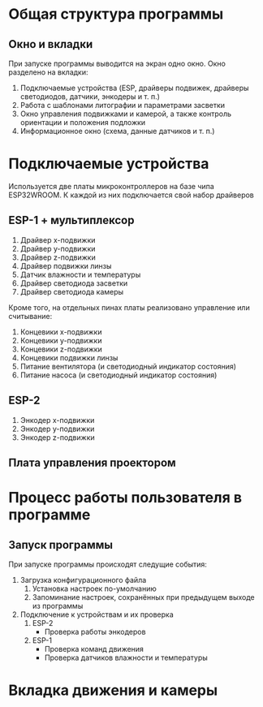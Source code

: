 # Общая структура программы

## Окно и вкладки
	
При запуске программы выводится на экран одно окно. Окно разделено на вкладки:

1. Подключаемые устройства (ESP, драйверы подвижек, драйверы светодиодов, датчики, энкодеры и т. п.)
2. Работа с шаблонами литографии и параметрами засветки
3. Окно управления подвижками и камерой, а также контроль ориентации и положения подложки
4. Информационное окно (схема, данные датчиков и т. п.)

# Подключаемые устройства

Используется две платы микроконтроллеров на базе чипа ESP32WROOM. К каждой из них подключается свой набор драйверов

## ESP-1 + мультиплексор

1. Драйвер x-подвижки 
2. Драйвер y-подвижки
3. Драйвер z-подвижки
4. Драйвер подвижки линзы
5. Датчик влажности и температуры
6. Драйвер светодиода засветки
7. Драйвер светодиода камеры

Кроме того, на отдельных пинах платы реализовано управление или считывание:

1. Концевики x-подвижки
2. Концевики y-подвижки
3. Концевики z-подвижки
4. Концевики подвижки линзы
5. Питание вентилятора (и светодиодный индикатор состояния)
6. Питание насоса (и светодиодный индикатор состояния)

## ESP-2

1. Энкодер x-подвижки
2. Энкодер y-подвижки
3. Энкодер z-подвижки

## Плата управления проектором


# Процесс работы пользователя в программе

## Запуск программы

При запуске программы происходят следущие события:

1. Загрузка конфигурационного файла
	1. Установка настроек по-умолчанию
	2. Запоминание настроек, сохранённых при предыдущем выходе из программы
2. Подключение к устройствам и их проверка
	1. ESP-2
		- Проверка работы энкодеров
	2. ESP-1
		- Проверка команд движения
		- Проверка датчиков влажности и температуры

# Вкладка движения и камеры

